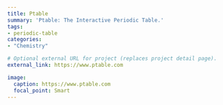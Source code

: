 ```yaml
---
title: Ptable
summary: 'Ptable: The Interactive Periodic Table.'
tags:
- periodic-table
categories: 
- "Chemistry"

# Optional external URL for project (replaces project detail page).
external_link: https://www.ptable.com

image:
  caption: https://www.ptable.com
  focal_point: Smart
---
```

